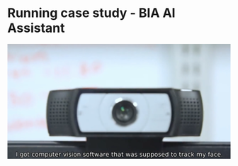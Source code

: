 # **Running case study - BIA AI Assistant**




[![Opening Picture](../Images/01_running_case.png)](../Videos/Test%20video%20in%20French.mp4)



